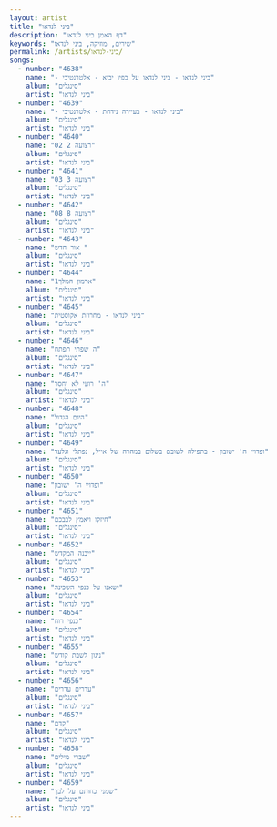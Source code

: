 ```yaml
---
layout: artist
title: "ביני לנדאו"
description: "דף האמן ביני לנדאו"
keywords: "שירים, מוזיקה, ביני לנדאו"
permalink: /artists/ביני-לנדאו/
songs:
  - number: "4638"
    name: "- ביני לנדאו - ביני לנדאו על כפיו יביא - אלטרנטיבי"
    album: "סינגלים"
    artist: "ביני לנדאו"
  - number: "4639"
    name: "- ביני לנדאו - בעיירה נידחת - אלטרנטיבי"
    album: "סינגלים"
    artist: "ביני לנדאו"
  - number: "4640"
    name: "02 רצועה 2"
    album: "סינגלים"
    artist: "ביני לנדאו"
  - number: "4641"
    name: "03 רצועה 3"
    album: "סינגלים"
    artist: "ביני לנדאו"
  - number: "4642"
    name: "08 רצועה 8"
    album: "סינגלים"
    artist: "ביני לנדאו"
  - number: "4643"
    name: "אור חדש "
    album: "סינגלים"
    artist: "ביני לנדאו"
  - number: "4644"
    name: "ארמון המלך1"
    album: "סינגלים"
    artist: "ביני לנדאו"
  - number: "4645"
    name: "ביני לנדאו - מחרוזת אקוסטית"
    album: "סינגלים"
    artist: "ביני לנדאו"
  - number: "4646"
    name: "ה שפתי תפתח"
    album: "סינגלים"
    artist: "ביני לנדאו"
  - number: "4647"
    name: "ה' רועי לא יחסר"
    album: "סינגלים"
    artist: "ביני לנדאו"
  - number: "4648"
    name: "היום הגדול"
    album: "סינגלים"
    artist: "ביני לנדאו"
  - number: "4649"
    name: "ופדויי ה' ישובון - בתפילה לשובם בשלום במהרה של אייל, נפתלי וגלעד"
    album: "סינגלים"
    artist: "ביני לנדאו"
  - number: "4650"
    name: "ופדויי ה' ישובון"
    album: "סינגלים"
    artist: "ביני לנדאו"
  - number: "4651"
    name: "חיזקו ויאמץ לבבכם"
    album: "סינגלים"
    artist: "ביני לנדאו"
  - number: "4652"
    name: "ייבנה המקדש"
    album: "סינגלים"
    artist: "ביני לנדאו"
  - number: "4653"
    name: "ישאנו על כנפי השכינה"
    album: "סינגלים"
    artist: "ביני לנדאו"
  - number: "4654"
    name: "כנפי רוח"
    album: "סינגלים"
    artist: "ביני לנדאו"
  - number: "4655"
    name: "ניגון לשבת קודש"
    album: "סינגלים"
    artist: "ביני לנדאו"
  - number: "4656"
    name: "עדרים עדרים"
    album: "סינגלים"
    artist: "ביני לנדאו"
  - number: "4657"
    name: "קדם"
    album: "סינגלים"
    artist: "ביני לנדאו"
  - number: "4658"
    name: "שברי מילים"
    album: "סינגלים"
    artist: "ביני לנדאו"
  - number: "4659"
    name: "שמני כחותם על לבך"
    album: "סינגלים"
    artist: "ביני לנדאו"
---
```

